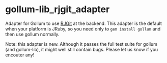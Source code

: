 gollum-lib_rjgit_adapter
========================

Adapter for Gollum to use [RJGit](https://github.com/repotag/rjgit) at the backend. This adapter is the default when your platform is JRuby, so you need only to `gem install gollum` and then use gollum normally.

Note: this adapter is new. Although it passes the full test suite for gollum (and gollum-lib), it might well still contain bugs. Please let us know if you encouter any!
